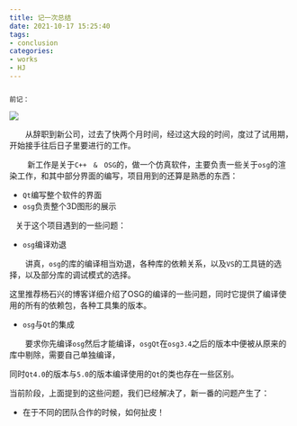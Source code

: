 ```yaml
---
title: 记一次总结
date: 2021-10-17 15:25:40
tags:
- conclusion
categories:
- works
- HJ
---
```


### 

`前记：`

![](https://raw.githubusercontent.com/CuntBoy/images/main/blog/GF_Workspace.JPG)

&ensp;&ensp;&ensp;&ensp;从辞职到新公司，过去了快两个月时间，经过这大段的时间，度过了试用期，开始接手往后日子里要进行的工作。

&ensp; &ensp;&ensp;&ensp;新工作是关于```C++　&　OSG```的，做一个仿真软件，主要负责一些关于`osg`的渲染工作，和其中部分界面的编写，项目用到的还算是熟悉的东西：

- `Qt`编写整个软件的界面
- `osg`负责整个3D图形的展示

&ensp; 关于这个项目遇到的一些问题：

-   `osg`编译劝退	

&ensp;&ensp;&ensp;&ensp;讲真，`osg`的库的编译相当劝退，各种库的依赖关系，以及`VS`的工具链的选择，以及部分库的调试模式的选择。

这里推荐<a ref=https://freesouth.blog.csdn.net/>杨石兴的博客</a>详细介绍了OSG的编译的一些问题，同时它提供了编译使用的所有的依赖包，各种工具集的版本。

- `osg`与`Qt`的集成

&ensp;&ensp;&ensp;&ensp;要求你先编译`osg`然后才能编译，`osgQt`在`osg3.4`之后的版本中便被从原来的库中剔除，需要自己单独编译，

同时`Qt4.0`的版本与`5.0`的版本编译使用的`Qt`的类也存在一些区别。

当前阶段，上面提到的这些问题，我们已经解决了，新一番的问题产生了：

- 在于不同的团队合作的时候，如何扯皮！



